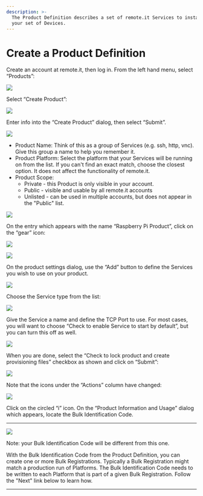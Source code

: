 ```yaml
---
description: >-
  The Product Definition describes a set of remote.it Services to install on
  your set of Devices.
---
```


# Create a Product Definition

Create an account at remote.it, then log in.  From the left hand menu, select “Products”:

![](../../.gitbook/assets/image%20%28117%29.png)

Select “Create Product”:

![](../../.gitbook/assets/image%20%2884%29.png)

Enter info into the “Create Product” dialog, then select “Submit”.

![](../../.gitbook/assets/image%20%28171%29.png)

* Product Name: Think of this as a group of Services \(e.g. ssh, http, vnc\).  Give this group a name to help you remember it.
* Product Platform: Select the platform that your Services will be running on from the list.  If you can't find an exact match, choose the closest option.  It does not affect the functionality of remote.it.
* Product Scope: 
  * Private - this Product is only visible in your account.
  * Public - visible and usable by all remote.it accounts
  * Unlisted - can be used in multiple accounts, but does not appear in the "Public" list.

![](../../.gitbook/assets/image%20%28476%29.png)

On the entry which appears with the name “Raspberry Pi Product”, click on the “gear” icon:

![](../../.gitbook/assets/image%20%2882%29.png)

![](../../.gitbook/assets/image%20%28316%29.png)

On the product settings dialog, use the “Add” button to define the Services you wish to use on your product.  

![](../../.gitbook/assets/image%20%28380%29.png)

Choose the Service type from the list:

![](../../.gitbook/assets/image%20%28452%29.png)

Give the Service a name and define the TCP Port to use.  For most cases, you will want to choose “Check to enable Service to start by default”, but you can turn this off as well.

![](../../.gitbook/assets/image%20%28474%29.png)

When you are done, select the “Check to lock product and create provisioning files” checkbox as shown and click on “Submit”:

![](../../.gitbook/assets/image%20%28363%29.png)

Note that the icons under the “Actions” column have changed:

![](../../.gitbook/assets/image%20%28514%29.png)

Click on the circled “i” icon.  On the “Product Information and Usage” dialog which appears, locate the Bulk Identification Code.  
****

![](../../.gitbook/assets/image%20%28369%29.png)

Note: your Bulk Identification Code will be different from this one.  

With the Bulk Identification Code from the Product Definition, you can create one or more Bulk Registrations.  Typically a Bulk Registration might match a production run of Platforms.  The Bulk Identification Code needs to be written to each Platform that is part of a given Bulk Registration.  Follow the "Next" link below to learn how.  
****

